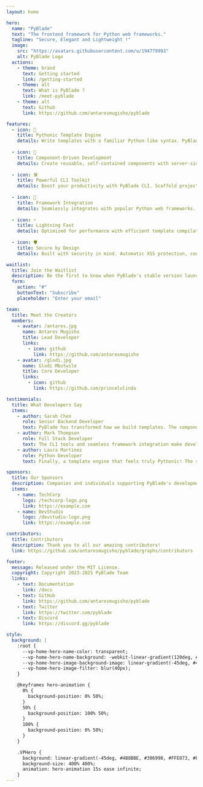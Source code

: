 ```yaml
---
layout: home

hero:
  name: "PyBlade"
  text: "The frontend framework for Python web frameworks."
  tagline: "Secure, Elegant and Lightweight !"
  image:
    src: "https://avatars.githubusercontent.com/u/194779993"
    alt: PyBlade Logo
  actions:
    - theme: brand
      text: Getting started
      link: /getting-started
    - theme: alt
      text: What is PyBlade ?
      link: /meet-pyblade
    - theme: alt
      text: Github
      link: https://github.com/antaresmugisho/pyblade

features:
  - icon: 🐍
    title: Pythonic Template Engine
    details: Write templates with a familiar Python-like syntax. PyBlade's template engine offers clean, readable syntax with full Python expression support and built-in security features.
  
  - icon: 🧩
    title: Component-Driven Development
    details: Create reusable, self-contained components with server-side rendering capabilities. Build interactive UIs efficiently, similar to modern frontend frameworks.
  
  - icon: 🛠️
    title: Powerful CLI Toolkit
    details: Boost your productivity with PyBlade CLI. Scaffold projects, generate components, and manage your development workflow seamlessly.
  
  - icon: 🔌
    title: Framework Integration
    details: Seamlessly integrates with popular Python web frameworks. From custom form handling to data-binding, PyBlade works harmoniously with your stack.
  
  - icon: ⚡
    title: Lightning Fast
    details: Optimized for performance with efficient template compilation and minimal runtime overhead. Your templates run at native Python speed.
  
  - icon: 🛡️
    title: Secure by Design
    details: Built with security in mind. Automatic XSS protection, content sanitization, and configurable security policies keep your applications safe.

waitlist:
  title: Join the Waitlist
  description: Be the first to know when PyBlade's stable version launches. Get early access and exclusive updates.
  form:
    action: "#"
    buttonText: "Subscribe"
    placeholder: "Enter your email"

team:
  title: Meet the Creators
  members:
    - avatar: /antares.jpg
      name: Antares Mugisho
      title: Lead Developer
      links:
        - icon: github
          link: https://github.com/antaresmugisho
    - avatar: /glodi.jpg
      name: Glodi Mbutwile
      title: Core Developer
      links:
        - icon: github
          link: https://github.com/princelulinda

testimonials:
  title: What Developers Say
  items:
    - author: Sarah Chen
      role: Senior Backend Developer
      text: PyBlade has transformed how we build templates. The component system is a game-changer.
    - author: Mark Thompson
      role: Full Stack Developer
      text: The CLI tools and seamless framework integration make development a breeze.
    - author: Laura Martinez
      role: Python Developer
      text: Finally, a template engine that feels truly Pythonic! The syntax is intuitive and powerful.

sponsors:
  title: Our Sponsors
  description: Companies and individuals supporting PyBlade's development
  items:
    - name: TechCorp
      logo: /techcorp-logo.png
      link: https://example.com
    - name: DevStudio
      logo: /devstudio-logo.png
      link: https://example.com

contributors:
  title: Contributors
  description: Thank you to all our amazing contributors!
  link: https://github.com/antaresmugisho/pyblade/graphs/contributors

footer:
  message: Released under the MIT License.
  copyright: Copyright 2023-2025 PyBlade Team
  links:
    - text: Documentation
      link: /docs
    - text: GitHub
      link: https://github.com/antaresmugisho/pyblade
    - text: Twitter
      link: https://twitter.com/pyblade
    - text: Discord
      link: https://discord.gg/pyblade

style:
  background: |
    :root {
      --vp-home-hero-name-color: transparent;
      --vp-home-hero-name-background: -webkit-linear-gradient(120deg, #4B8BBE 30%, #FFE873);
      --vp-home-hero-image-background-image: linear-gradient(-45deg, #4B8BBE 50%, #FFE873 50%);
      --vp-home-hero-image-filter: blur(40px);
    }

    @keyframes hero-animation {
      0% {
        background-position: 0% 50%;
      }
      50% {
        background-position: 100% 50%;
      }
      100% {
        background-position: 0% 50%;
      }
    }

    .VPHero {
      background: linear-gradient(-45deg, #4B8BBE, #306998, #FFE873, #FFD43B);
      background-size: 400% 400%;
      animation: hero-animation 15s ease infinite;
    }
---
```

